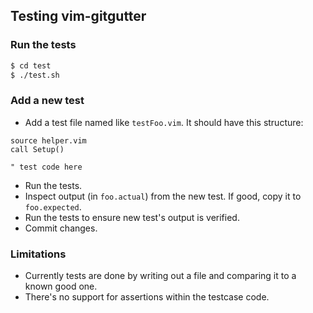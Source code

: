 ## Testing vim-gitgutter

### Run the tests

```sh
$ cd test
$ ./test.sh
```

### Add a new test

- Add a test file named like `testFoo.vim`.  It should have this structure:

```viml
source helper.vim
call Setup()

" test code here
```

- Run the tests.
- Inspect output (in `foo.actual`) from the new test.  If good, copy it to `foo.expected`.
- Run the tests to ensure new test's output is verified.
- Commit changes.

### Limitations

- Currently tests are done by writing out a file and comparing it to a known good one.
- There's no support for assertions within the testcase code.

